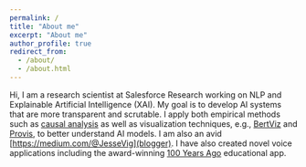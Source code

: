 ```yaml
---
permalink: /
title: "About me"
excerpt: "About me"
author_profile: true
redirect_from: 
  - /about/
  - /about.html
---
```

Hi, I am a research scientist at Salesforce Research working on NLP and Explainable Artificial Intelligence (XAI). My goal is to develop AI systems that are more transparent and scrutable. I apply both empirical methods such as [causal analysis](https://arxiv.org/pdf/2004.12265.pdf) as well as visualization techniques, e.g., [BertViz](https://github.com/jessevig/bertviz) and [Provis](https://github.com/salesforce/provis), to better understand AI models. I am also an avid [https://medium.com/@JesseVig](blogger). I have also created novel voice applications including the award-winning [100 Years Ago](https://voicebot.ai/2017/12/11/voice-app-100-years-ago-wins-actions-google-developer-challenge/) educational app.
